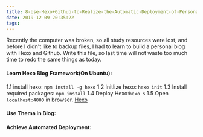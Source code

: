 ```yaml
---
title: 8-Use-Hexo+Github-to-Realize-the-Automatic-Deployment-of-Personal-Blog
date: 2019-12-09 20:35:22
tags:
---
```


Recently the computer was broken, so all study resources were lost, and before I didn't like to backup files, I had to learn to build a personal blog with Hexo and Github. Write this file, so last time will not waste too much time to redo the same things as today.

#### Learn Hexo Blog Framework(On Ubuntu):
1.1 install hexo: `npm install -g hexo`
1.2 Initlize hexo: `hexo init`
1.3 Install required packages: `npm install`
1.4 Deploy Hexo:`hexo s`
1.5 Open `localhost:4000` in browser.
[Hexo](https://hexo.io/)
#### Use Thema in Blog: 
#### Achieve Automated Deployment:
